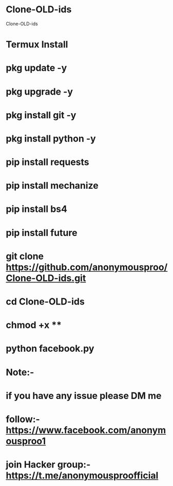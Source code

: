 # Clone-OLD-ids
Clone-OLD-ids 

# Termux Install 
# pkg update -y 
# pkg upgrade -y
# pkg install git -y
# pkg install python -y
# pip install requests
# pip install mechanize
# pip install bs4
# pip install future
# git clone https://github.com/anonymousproo/Clone-OLD-ids.git
# cd Clone-OLD-ids
# chmod +x **
# python facebook.py
# Note:- 
# if you have any issue please DM me 
# follow:- https://www.facebook.com/anonymousproo1
# join Hacker group:- https://t.me/anonymousproofficial
